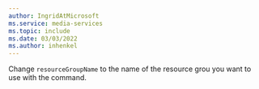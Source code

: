 ```yaml
---
author: IngridAtMicrosoft
ms.service: media-services 
ms.topic: include
ms.date: 03/03/2022
ms.author: inhenkel
---
```


<!--Create a media services account -->

Change `resourceGroupName` to the name of the resource grou you want to use with the command.